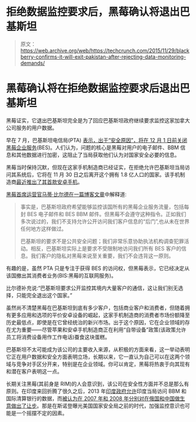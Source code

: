 # 拒绝数据监控要求后，黑莓确认将退出巴基斯坦 

> 原文：<https://web.archive.org/web/https://techcrunch.com/2015/11/29/blackberry-confirms-it-will-exit-pakistan-after-rejecting-data-monitoring-demands/>

# 黑莓确认将在拒绝数据监控要求后退出巴基斯坦

黑莓证实，它退出巴基斯坦完全是为了回应巴基斯坦政府继续要求监控这家加拿大公司服务的用户数据。

早在 7 月，巴基斯坦电信局(PTA) [表示，出于“安全原因”，将在 12 月 1 日前关闭黑莓企业服务](https://web.archive.org/web/20221208005029/http://www.reuters.com/article/2015/07/24/us-pakistan-telecoms-idUSKCN0PY23920150724#Wd0YTAM9mwdC7Fek.97)(BES)。人们认为，问题的核心是黑莓对用户的电子邮件、BBM 信息和其他数据进行加密，这阻止了当局获取他们认为对国家安全必要的信息。

黑莓当时保持沉默，但现在这家手机制造商已经证实，在拒绝允许巴基斯坦当局访问其系统后，它将在 11 月 30 日之后离开这个拥有 1.8 亿人口的国家。该手机制造商[最近推出了其首款安卓手机](https://web.archive.org/web/20221208005029/https://beta.techcrunch.com/2015/11/05/blackbrerry-priv/)。

[黑莓首席运营官马蒂·比尔德在一篇博客文章](https://web.archive.org/web/20221208005029/http://blogs.blackberry.com/2015/11/why-blackberry-is-exiting-pakistan/)中解释道:

> 事实是，巴基斯坦政府希望能够监控该国所有的黑莓企业服务流量，包括每封 BES 电子邮件和 BES BBM 邮件。但黑莓不会遵守这种指令。正如我们多次说过的，我们不支持允许公开访问我们客户信息的“后门”,也从未在世界任何地方这样做过。
> 
> 巴基斯坦的要求不是公共安全问题；我们非常乐意协助执法机构调查犯罪活动。相反，巴基斯坦实际上是要求不受限制地访问我们所有 BES 客户的信息。我们客户的隐私对黑莓来说至关重要，我们不会违背这一原则。

有趣的是，虽然 PTA 只是专注于获得 BES 的访问权，但黑莓表示，它已经决定从该国撤出其消费者业务(BIS:黑莓的互联网服务)。

比尔德补充说:“巴基斯坦要求公开监控其境内大量客户的通信，这让我们别无选择，只能完全退出这个国家。”

虽然尚不清楚黑莓在巴基斯坦到底有多少客户，包括商业客户和消费者，但随着拥有更多应用和选项的平价安卓设备的崛起，这家手机制造商的消费者市场份额降至历史最低点，即使是在它曾经统治的新兴市场。出于这个原因，它在企业领域的存在尤为重要——尽管苹果和安卓手机制造商正在利用“自带设备”政策(该政策允许员工将消费设备用作工作电话)蚕食这块蛋糕。

巴基斯坦不太可能成为该公司的主要收入来源，从积极的方面来看，这一举动表明它正在用户数据和安全方面表明立场，长期以来，它一直认为自己可以在这两个领域与竞争对手区分开来，特别是在企业领域。你可以肯定，黑莓将热衷于向其现有和潜在客户表明这一点。

长期关注黑莓(其前身是 RIM)的人会意识到，该公司在安全性方面并不总是那么有原则。在印度来回折腾了很久之后，2013 年[印度政府允许](https://web.archive.org/web/20221208005029/http://thenextweb.com/asia/2013/07/10/after-a-lengthy-battle-blackberry-will-finally-let-the-indian-government-monitor-its-servers/)印度当局访问 BBM 和国际清算银行的数据，而[被认为在 2007 年和 2008 年分别对在俄国和中国做生意做出了让步](https://web.archive.org/web/20221208005029/http://www.forbes.com/sites/firewall/2010/08/02/rim-helps-russia-china-monitor-blackberry-users-emails/)。那是在斯诺登曝光美国国家安全局之前的时代，加强监控意识也可能是一个摇摆不定的因素。
